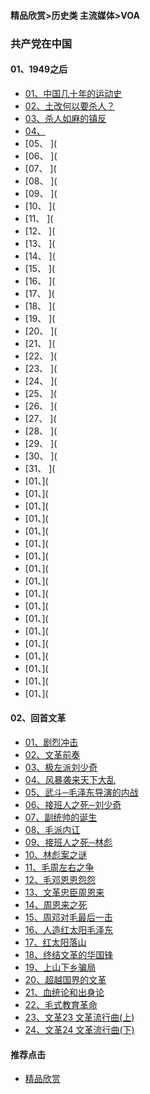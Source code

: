 #### 精品欣赏>历史类 主流媒体>VOA
### 共产党在中国

#### 01、1949之后

- [01、中国几十年的运动史](https://youtu.be/6dYA2kx6LdM)
- [02、土改何以要杀人？](https://youtu.be/flNjqvIr7c8)
- [03、杀人如麻的镇反](https://youtu.be/G3Juu-CwpB0)
- [04、    ](https://youtu.be/ImezWDMd6WU)
- [05、    ](
- [06、    ](
- [07、    ](
- [08、    ](
- [09、    ](
- [10、    ](
- [11、     ](
- [12、     ](
- [13、     ](
- [14、    ](
- [15、    ](
- [16、    ](
- [17、    ](
- [18、   ](
- [19、   ](
- [20、   ](
- [21、   ](
- [22、   ](
- [23、   ](
- [24、   ](
- [25、   ](
- [26、   ](
- [27、   ](
- [28、   ](
- [29、   ](
- [30、   ](
- [31、   ](
- [01、](
- [01、](
- [01、](
- [01、](
- [01、](
- [01、](
- [01、](
- [01、](
- [01、](
- [01、](
- [01、](
- [01、](
- [01、](
- [01、](
- [01、](
- [01、](
- [01、](
- [01、](

#### 02、回首文革

- [01、剧烈冲击](https://youtu.be/-8YaS0KMPIo)
- [02、文革前奏](https://youtu.be/Wo2V6Xjo0Ck)
- [03、极左派刘少奇](https://youtu.be/JqChSC6rmE4)
- [04、风暴袭来天下大乱](https://youtu.be/oN6eh7fH5_A)
- [05、武斗─毛泽东导演的内战](https://youtu.be/t5RZ5htw7w4)
- [06、接班人之死─刘少奇](https://youtu.be/omgLfsJTIUQ)
- [07、副统帅的诞生](https://youtu.be/F5UylUh8bqU)
- [08、毛派内讧](https://youtu.be/alt1o1a23r8)
- [09、接班人之死─林彪](https://youtu.be/pE0NXBWXPys)
- [10、林彪案之谜](https://youtu.be/Q14JblM-hyA)
- [11、毛周左右之争](https://youtu.be/UGf5dxGnjkM)
- [12、毛邓恩恩怨怨](https://youtu.be/IwpKbI96nt4)
- [13、文革忠臣周恩来](https://youtu.be/idDkfSePP6k)
- [14、周恩来之死](https://youtu.be/5Hi4FyPllmY)
- [15、周邓对毛最后一击](https://youtu.be/vmsC5NvNka4)
- [16、人造红太阳毛泽东](https://youtu.be/QUQfUJuMXsA)
- [17、红太阳落山](https://youtu.be/0Hf9OtWCDnI)
- [18、终结文革的华国锋](https://youtu.be/NnCzuGkHiM8)
- [19、上山下乡骗局](https://youtu.be/0Y5dBcfmtEY)
- [20、超越国界的文革](https://youtu.be/v0Qg8vz02YU)
- [21、血统论和出身论](https://youtu.be/uax1RPr7GB0)
- [22、毛式教育革命](https://youtu.be/XBXCaH0tmLc)
- [23、文革23 文革流行曲(上)](https://youtu.be/jaQ7IqzkxIw)
- [24、文革24 文革流行曲(下)](https://youtu.be/NVrJU0CDMLE)









#### 推荐点击
- [精品欣赏](https://summer200.github.io/content/main)
